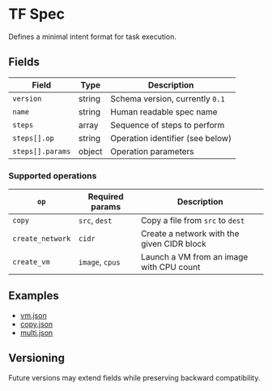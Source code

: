 # TF Spec

Defines a minimal intent format for task execution.

## Fields

| Field   | Type   | Description |
|---------|--------|-------------|
| `version` | string | Schema version, currently `0.1` |
| `name`   | string | Human readable spec name |
| `steps`  | array  | Sequence of steps to perform |
| `steps[].op` | string | Operation identifier (see below) |
| `steps[].params` | object | Operation parameters |

### Supported operations

| `op`             | Required params         | Description |
|------------------|-------------------------|-------------|
| `copy`           | `src`, `dest`           | Copy a file from `src` to `dest` |
| `create_network` | `cidr`                  | Create a network with the given CIDR block |
| `create_vm`      | `image`, `cpus`         | Launch a VM from an image with CPU count |

## Examples

- [vm.json](../../examples/specs/vm.json)
- [copy.json](../../examples/specs/copy.json)
- [multi.json](../../examples/specs/multi.json)

## Versioning

Future versions may extend fields while preserving backward compatibility.
